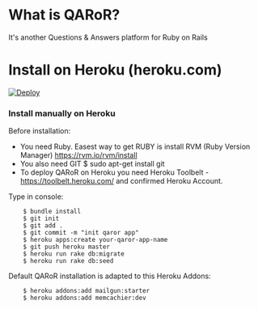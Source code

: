 # What is QARoR?
It's another Questions & Answers platform for Ruby on Rails

# Install on Heroku (heroku.com)

[![Deploy](https://www.herokucdn.com/deploy/button.svg)](https://heroku.com/deploy?template=https://github.com/mateuszdw/qaror)

### Install manually on Heroku

Before installation:

* You need Ruby. Easest way to get RUBY is install RVM (Ruby Version Manager) https://rvm.io/rvm/install
* You also need GIT $ sudo apt-get install git
* To deploy QARoR on Heroku you need Heroku Toolbelt - https://toolbelt.heroku.com/ and confirmed Heroku Account.

Type in console:

        $ bundle install
        $ git init
        $ git add .
        $ git commit -m "init qaror app"
        $ heroku apps:create your-qaror-app-name
        $ git push heroku master
        $ heroku run rake db:migrate
        $ heroku run rake db:seed

Default QARoR installation is adapted to this Heroku Addons:

        $ heroku addons:add mailgun:starter
        $ heroku addons:add memcachier:dev
